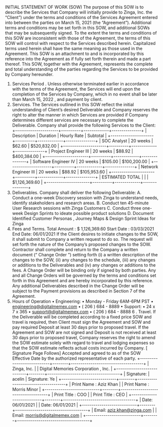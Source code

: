 INITIAL STATEMENT OF WORK (SOW)
The purpose of this SOW is to describe the Services that Company will initially provide to Zinga, Inc. the “Client”) under the terms and conditions of the Services Agreement entered into between the parties on March 15, 2021 (the “Agreement”). Additional terms and conditions may be set forth in this SOW, and additional SOWs that may be subsequently signed.
To the extent the terms and conditions of this SOW are inconsistent with those of the Agreement, the terms of this SOW will control with respect to the Services described herein. Capitalized terms used herein shall have the same meaning as those used in the Agreement.
This SOW is an attachment to and is incorporated by this reference into the Agreement as if fully set forth therein and made a part thereof. This SOW, together with the Agreement, represents the complete and total understanding of the parties regarding the Services to be provided by Company hereunder.
1. Services Period .
Unless otherwise terminated earlier in accordance with the terms of the Agreement, the Services will end upon the completion of the Services by Company, which in no event shall be later than March 15, 2022 , and payment by client.
2. Services.
The Services outlined in this SOW reflect the initial understanding of Client’s desired Deliverable and Company reserves the right to alter the manner in which Services are provided if Company determines different services are necessary to complete the Deliverable. Company shall provide the following Services to the Client:
+----------------------+----------+-------------+---------------+
| Description          | Duration | Hourly Rate | Subtotal      |
+----------------------+----------+-------------+---------------+
| SOC Analyst          | 20 weeks | $62.60      | $520,832.00   |
+----------------------+----------+-------------+---------------+
| Project Engineer III | 20 weeks | $88.92      | $400,384.00   |
+----------------------+----------+-------------+---------------+
| Software Engineer IV | 20 weeks | $105.00     | $100,200.00   |
+----------------------+----------+-------------+---------------+
| Network Engineer III | 20 weeks | $88.92      | $105,953.60   |
+----------------------+----------+-------------+---------------+
| ESTIMATED TOTAL      |          |             | $1,126,369.60 |
+----------------------+----------+-------------+---------------+
3. Deliverables.
Company shall deliver the following Deliverable:
A. Conduct a one-week Discovery session with Zinga to understand needs, identify stakeholders and research areas.
B. Conduct ten 45-minute User Research sessions with Zinga Customers
C. Conduct three one-week Design Sprints to ideate possible product solutions
D. Document Identified Customer Personas , Journey Maps & Design Sprint Ideas for Zinga
4. Fees and Terms.
Total Amount : $ 1,126,369.60 Start Date : 03/03/2021 End Date: 06/01/2021 If the Client desires to initiate changes to the SOW, it shall submit to Company a written request to do so. The request will set forth the nature of the Company’s proposed changes to the SOW. Contractor shall complete and return to the Company a written document (“ Change Order ”) setting forth (i) a written description of the changes to the SOW, (ii) any changes to the schedule, (iii) any changes or additions to the Deliverables and (iv) any changes or additions to the fees. A Change Order will be binding only if signed by both parties. Any and all Change Orders will be governed by the terms and conditions set forth in this Agreement and are hereby incorporated by this reference. Any additional Deliverables described in the Change Order will be subject to the Payment provisions as described in Section 7 of the Agreement.
5. Hours of Operation
• Engineering:
• Monday - Friday 6AM-6PM PST
• engineering@digitalmemex.com
• ( 206 ) 684 - 8889
• Support:
• 24 x 7 x 365
• support@digitalmemex.com
• ( 206 ) 684 - 8888
6 . Travel.
If the Deliverable will be completed according to a fixed price SOW and travel is required, then Client must sign the Agreement and SOW and pay required Deposit at least 30 days prior to proposed travel. If the Agreement and SOW are not signed and Deposit is not received at least 30 days prior to proposed travel, Company reserves the right to amend the SOW estimate solely with regard to travel and lodging expenses so that the SOW estimate reflects actual costs incurred by Company.
[ Signature Page Follows]
Accepted and agreed to as of the SOW Effective Date by the authorized representative of each party.
+----------------------------+--------+-------------------------------------+
| Zinga, Inc.                |        | Digital Memories Corporation , Inc. |
+----------------------------+--------+-------------------------------------+
| Signature:                 | acelin | Signature: Ye                       |
+----------------------------+--------+-------------------------------------+
| Print Name : Aziz Khan     |        | Print Name : Morris Minor           |
+----------------------------+--------+-------------------------------------+
| Print Title : COO          |        | Print Title : CEO                   |
+----------------------------+--------+-------------------------------------+
| Date: 06/01/2021           |        | Date: 06/01/2021                    |
+----------------------------+--------+-------------------------------------+
| Email: aziz.khan@zinga.com |        | Email: morris@digitalmemex.com      |
+----------------------------+--------+-------------------------------------+
